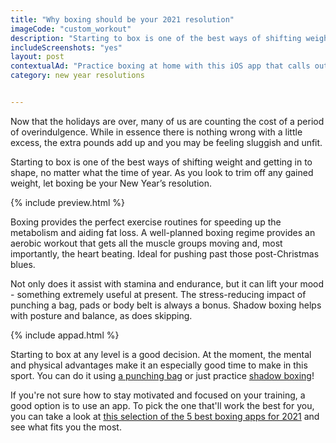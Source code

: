 ```yaml
---
title: "Why boxing should be your 2021 resolution"
imageCode: "custom_workout"
description: "Starting to box is one of the best ways of shifting weight and getting in to shape, no matter what the time of year. As you look to trim off any gained weight, let boxing be your New Year’s resolution."
includeScreenshots: "yes"
layout: post
contextualAd: "Practice boxing at home with this iOS app that calls out punches and helps you work on your technique."
category: new year resolutions


---
```


Now that the holidays are over, many of us are counting the cost of a period of overindulgence. While in essence there is nothing wrong with a little excess, the extra pounds add up and you may be feeling sluggish and unfit.

Starting to box is one of the best ways of shifting weight and getting in to shape, no matter what the time of year. As you look to trim off any gained weight, let boxing be your New Year’s resolution.

{% include preview.html %}

Boxing provides the perfect exercise routines for speeding up the metabolism and aiding fat loss. A well-planned boxing regime provides an aerobic workout that gets all the muscle groups moving and, most importantly, the heart beating. Ideal for pushing past those post-Christmas blues.

Not only does it assist with stamina and endurance, but it can lift your mood - something extremely useful at present. The stress-reducing impact of punching a bag, pads or body belt is always a bonus. Shadow boxing helps with posture and balance, as does skipping.

{% include appad.html %}

Starting to box at any level is a good decision. At the moment, the mental and physical advantages make it an especially good time to make in this sport. You can do it using [a punching bag](/punching-bag-app-boxing/) or just practice [shadow boxing](/importance-of-shadow-boxing/)!

If you're not sure how to stay motivated and focused on your training, a good option is to use an app. To pick the one that'll work the best for you, you can take a look at [this selection of the 5 best boxing apps for 2021](/best-ios-boxing-apps-in-2021/) and see what fits you the most.